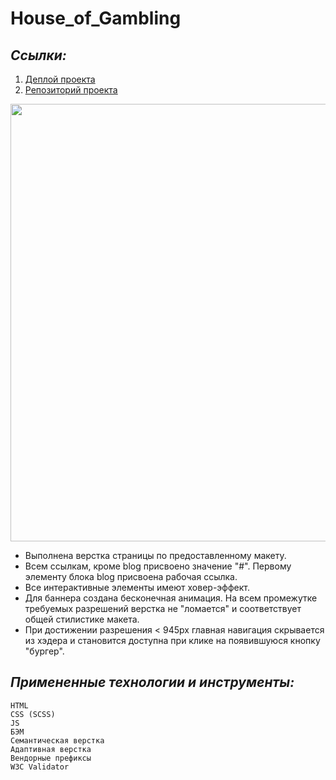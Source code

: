 # House_of_Gambling

## _Ссылки:_
1. [Деплой проекта](https://ds-sev.github.io/House_of_Gambling)
2. [Репозиторий проекта](https://github.com/ds-sev/House_of_Gambling)

<p align="center"><img src="https://github.com/ds-sev/House_of_Gambling/assets/99210830/fa11e4f0-66c4-4fba-a36c-eb7d1bb21366" width="700px"></p>

  * Выполнена верстка страницы по предоставленному макету.
  * Всем ссылкам, кроме blog присвоено значение "#". Первому элементу блока blog присвоена рабочая ссылка. 
  * Все интерактивные элементы имеют ховер-эффект.
  * Для баннера создана бесконечная анимация. На всем промежутке требуемых разрешений верстка не "ломается" и соответствует общей стилистике макета. 
  * При достижении разрешения < 945px главная навигация скрывается из хэдера и становится доступна при клике на появившуюся кнопку "бургер".

  ## _Примененные технологии и инструменты:_
    HTML
    CSS (SCSS)
    JS
    БЭМ
    Семантическая верстка
    Адаптивная верстка
    Вендорные префиксы
    W3C Validator
    
    

